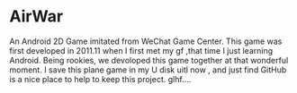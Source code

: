 AirWar
============

An Android 2D Game imitated from WeChat Game Center.
This game was first developed in 2011.11 when I first met my gf ,that time I just learning Android. Being rookies, we devoloped this game together at that wonderful moment.  I save this plane game in my U disk uitl now , and just find GitHub is a nice place to help to keep this project. glhf....